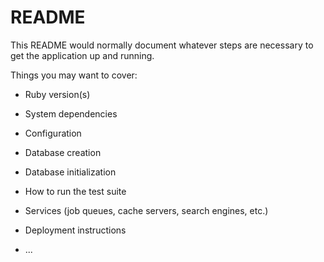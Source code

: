 # README

This README would normally document whatever steps are necessary to get the
application up and running.

Things you may want to cover:

* Ruby version(s)

* System dependencies

* Configuration

* Database creation

* Database initialization

* How to run the test suite

* Services (job queues, cache servers, search engines, etc.)

* Deployment instructions

* ...
